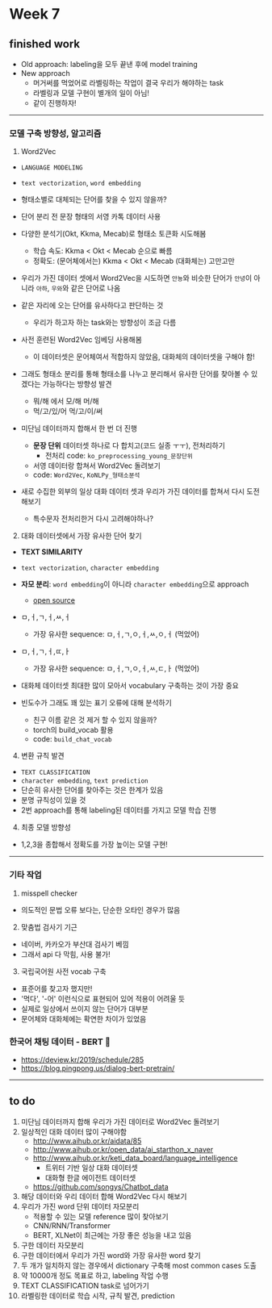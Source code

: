 # Week 7

## finished work
* Old approach: labeling을 모두 끝낸 후에 model training
* New approach
  - 머거써를 먹었어로 라벨링하는 작업이 결국 우리가 해야하는 task
  - 라벨링과 모델 구현이 별개의 일이 아님!
  - 같이 진행하자!
---
### 모델 구축 방향성, 알고리즘

1. Word2Vec
- ``LANGUAGE MODELING``
- ``text vectorization``, ``word embedding``
- 형태소별로 대체되는 단어를 찾을 수 있지 않을까?

- 단어 분리 전 문장 형태의 서영 카톡 데이터 사용
- 다양한 분석기(Okt, Kkma, Mecab)로 형태소 토큰화 시도해봄
  - 학습 속도: Kkma < Okt < Mecab 순으로 빠름
  - 정확도: (문어체에서는) Kkma < Okt < Mecab (대화체는) 고만고만
- 우리가 가진 데이터 셋에서 Word2Vec을 시도하면 ``안뇽``와 비슷한 단어가 ``안녕``이 아니라 ``아하``, ``우와``와 같은 단어로 나옴
- 같은 자리에 오는 단어를 유사하다고 판단하는 것
  - 우리가 하고자 하는 task와는 방향성이 조금 다름

- 사전 훈련된 Word2Vec 임베딩 사용해봄
  - 이 데이터셋은 문어체여서 적합하지 않았음, 대화체의 데이터셋을 구해야 함!

- 그래도 형태소 분리를 통해 형태소를 나누고 분리해서 유사한 단어를 찾아볼 수 있겠다는 가능하다는 방향성 발견
  - 뭐/해 에서 모/해 머/해
  - 먹/고/있/어 먹/고/이/써

- 미단님 데이터까지 합해서 한 번 더 진행
  - **문장 단위** 데이터셋 하나로 다 합치고(코드 실종 ㅜㅜ), 전처리하기
    - 전처리 code: ``ko_preprocessing_young_문장단위``
  - 서영 데이터랑 합쳐서 Word2Vec 돌려보기
  - code: ``Word2Vec``, ``KoNLPy_형태소분석``

- 새로 수집한 외부의 일상 대화 데이터 셋과 우리가 가진 데이터를 합쳐서 다시 도전해보기
  - 특수문자 전처리한거 다시 고려해야하나?

2. 대화 데이터셋에서 가장 유사한 단어 찾기
- **TEXT SIMILARITY**
- ``text vectorization``, ``character embedding``
- **자모 분리**: ``word embedding``이 아니라 ``character embedding``으로 approach
  - [open source](https://github.com/bluedisk/hangul-toolkit)
- ㅁ,ㅓ,ㄱ,ㅓ,ㅆ,ㅓ
  - 가장 유사한 sequence: ㅁ,ㅓ,ㄱ,ㅇ,ㅓ,ㅆ,ㅇ,ㅓ (먹었어)
- ㅁ,ㅓ,ㄱ,ㅓ,ㄸ,ㅏ
  - 가장 유사한 sequence: ㅁ,ㅓ,ㄱ,ㅇ,ㅓ,ㅆ,ㄷ,ㅏ (먹었어)
- 대화체 데이터셋 최대한 많이 모아서 vocabulary 구축하는 것이 가장 중요

- 빈도수가 그래도 꽤 있는 표기 오류에 대해 분석하기
  - 친구 이름 같은 것 제거 할 수 있지 않을까?
  - torch의 build_vocab 활용
  - code: ``build_chat_vocab``

4. 변환 규칙 발견
- ``TEXT CLASSIFICATION``
- ``character embedding``, ``text prediction``
- 단순히 유사한 단어를 찾아주는 것은 한계가 있음
- 분명 규칙성이 있을 것
- 2번 approach를 통해 labeling된 데이터를 가지고 모델 학습 진행

4. 최종 모델 방향성
- 1,2,3을 종합해서 정확도를 가장 높이는 모델 구현!

---

### 기타 작업
1. misspell checker
- 의도적인 문법 오류 보다는, 단순한 오타인 경우가 많음

2. 맞춤법 검사기 기근
- 네이버, 카카오가 부산대 검사기 베낌
- 그래서 api 다 막힘, 사용 불가!

3. 국립국어원 사전 vocab 구축
- 표준어를 찾고자 했지만!
- '먹다', '-어' 이런식으로 표현되어 있어 적용이 어려울 듯
- 실제로 일상에서 쓰이지 않는 단어가 대부분
- 문어체와 대화체에는 확연한 차이가 있었음

### 한국어 채팅 데이터 - BERT 🌼
- https://deview.kr/2019/schedule/285
- https://blog.pingpong.us/dialog-bert-pretrain/

---

## to do
1. 미단님 데이터까지 합해 우리가 가진 데이터로 Word2Vec 돌려보기
2. 일상적인 대화 데이터 많이 구해야함
   - http://www.aihub.or.kr/aidata/85
   - http://www.aihub.or.kr/open_data/ai_starthon_x_naver
   - http://www.aihub.or.kr/keti_data_board/language_intelligence
     - 트위터 기반 일상 대화 데이터셋
     - 대화형 한글 에이전트 데이터셋
   - https://github.com/songys/Chatbot_data
3. 해당 데이터와 우리 데이터 합해 Word2Vec 다시 해보기
4. 우리가 가진 word 단위 데이터 자모분리
   - 적용할 수 있는 모델 reference 많이 찾아보기
   - CNN/RNN/Transformer
   - BERT, XLNet이 최근에는 가장 좋은 성능을 내고 있음
5. 구한 데이터 자모분리
6. 구한 데이터에서 우리가 가진 word와 가장 유사한 word 찾기
7. 두 개가 일치하지 않는 경우에서 dictionary 구축해 most common cases 도출
8. 약 10000개 정도 목표로 하고, labeling 작업 수행
9. TEXT CLASSIFICATION task로 넘어가기
10. 라벨링한 데이터로 학습 시작, 규칙 발견, prediction
